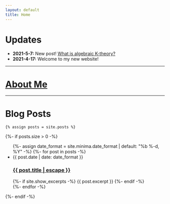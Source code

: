 ```yaml
---
layout: default
title: Home
---
```


# Updates
* <b>2021-5-7:</b> New post! [What is algebraic K-theory?](https://yc5-yc.github.io/2021/05/07/k-theory-i.html)
* <b>2021-4-17:</b> Welcome to my new website!

---

# [About Me](/about)

---

# Blog Posts

<div class="home">



    {% assign posts = site.posts %}


  {%- if posts.size > 0 -%}
    <ul class="post-list">
      {%- assign date_format = site.minima.date_format | default: "%b %-d, %Y" -%}
      {%- for post in posts -%}
      <li>
        <span class="post-meta">{{ post.date | date: date_format }}</span>
        <h3>
          <a class="post-link" href="{{ post.url | relative_url }}">
            {{ post.title | escape }}
          </a>
        </h3>
        {%- if site.show_excerpts -%}
          {{ post.excerpt }}
        {%- endif -%}
      </li>
      {%- endfor -%}
    </ul>

    

  {%- endif -%}

</div>

